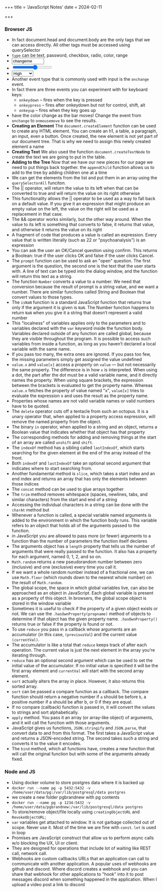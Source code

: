 +++
title = 'JavaScript Notes'
date = 2024-02-11

+++

### Browser JS

- In fact document.head and document.body are the only tags that we can access directly. All other tags must be accessed using querySelector
- `type` can be text, password, checkbox, radio, color, range
- <input type="text" value="changeme" size="10" name="inp"> 
- <input type="range" min=0 max=255 value=150>
- <select>
    <option>High </option>
    <option>Medium</option>
  </select>
- Another event type that is commonly used with input is the `onchange` event.
- In fact there are three events you can experiment with for keyboard keys:
  - `onkeydown` – fires when the key is pressed
  - `onkeypress` – fires after onkeydown but not for control, shift, alt
  - `onkeyup` – fires when they key goes up
- have the color change as the bar moves! Change the event from `onchange` to `onmousemove` to see the results.
- **Creating an Element** The `document.createElement` function can be used to create any HTML element. You can create an h1, a table, a paragraph, an input, even a button. Once created, the new element is not yet part of our document tree. That is why we need to assign this newly created element a name
- **Creating Text** We also used the function `document.createTextNode` to create the text we are going to put in the table.
- **Adding to the Tree** Now that we have our new pieces for our page we need to put things back together. the `appendChild` function allows us to add to the tree by adding children one at a time
- We can get the elements from the list and put them in an array using the `querySelectorAll` funciton.
- The || operator, will return the value to its left when that can be converted to true and will return the value on its right otherwise
- This functionality allows the || operator to be used as a way to fall back on a default value. If you give it an expression that might produce an empty value on the left, the value on the right will be used as a replacement in that case.
- The && operator works similarly, but the other way around. When the value to its left is something that converts to false, it returns that value, and otherwise it returns the value on its right
- A fragment of code that produces a value is called an expression. Every value that is written literally (such as 22 or "psychoanalysis") is an expression
- You can ask the user an OK/Cancel question using confirm. This returns a Boolean: true if the user clicks OK and false if the user clicks Cancel.
- The `prompt` function can be used to ask an "open" question. The first argument is the question, the second one is the text that the user starts with. A line of text can be typed into the dialog window, and the function will return this text as a string.
- The function `Number` converts a value to a number. We need that conversion because the result of prompt is a string value, and we want a number. There are similar functions called String and Boolean that convert values to those types.
- The `isNaN` function is a standard JavaScript function that returns true only if the argument it is given is `NaN`. The Number function happens to return `NaN` when you give it a string that doesn’t represent a valid number
- This "localness" of variables applies only to the parameters and to variables declared with the `var` keyword inside the function body. Variables declared outside of any function are called global, because they are visible throughout the program. It is possible to access such variables from inside a function, as long as you haven’t declared a local variable with the same name.
- If you pass too many, the extra ones are ignored. If you pass too few, the missing parameters simply get assigned the value undefined
- `value.x` and `value[x]` access a property on `value` — but not necessarily the same property. The difference is in how `x` is interpreted. When using a dot, the part after the dot must be a valid variable name, and it directly names the property. When using square brackets, the expression between the brackets is evaluated to get the property name. Whereas `value.x` fetches the property of value named "x", `value[x]` tries to evaluate the expression x and uses the result as the property name.
- Properties whose names are not valid variable names or valid numbers have to be quoted.
- The `delete` operator cuts off a tentacle from such an octopus. It is a unary operator that, when applied to a property access expression, will remove the named property from the object.
- The binary `in` operator, when applied to a string and an object, returns a Boolean value that indicates whether that object has that property
- The corresponding methods for adding and removing things at the start of an array are called `unshift` and `shift`.
- The `indexOf` method has a sibling called `lastIndexOf`, which starts searching for the given element at the end of the array instead of the front.
- Both `indexOf` and `lastIndexOf` take an optional second argument that indicates where to start searching from.
- Another fundamental method is `slice`, which takes a start index and an end index and returns an array that has only the elements between those indices
- The `concat` method can be used to glue arrays together
- The `trim` method removes whitespace (spaces, newlines, tabs, and similar characters) from the start and end of a string
- Accessing the individual characters in a string can be done with the `charAt` method but
- Whenever a function is called, a special variable named arguments is added to the environment in which the function body runs. This variable refers to an object that holds all of the arguments passed to the function.
- in JavaScript you are allowed to pass more (or fewer) arguments to a function than the number of parameters the function itself declares
- The arguments object has a `length` property that tells us the number of arguments that were really passed to the function. It also has a property for each argument, named 0, 1, 2, and so on.
- `Math.random` returns a new pseudorandom number between zero (inclusive) and one (exclusive) every time you call it.
- If we want a whole random number instead of a fractional one, we can use `Math.floor` (which rounds down to the nearest whole number) on the result of `Math.random`.
- The global scope, the space in which global variables live, can also be approached as an object in JavaScript. Each global variable is present as a property of this object. In browsers, the global scope object is stored in the window variable
- Sometimes it is useful to check if the property of a given object exists or not. We can use the `.hasOwnProperty(propname)` method of objects to determine if that object has the given property name. `.hasOwnProperty()` returns true or false if the property is found or not.
- To use `reduce` you pass in a callback whose arguments are an accumulator (in this case, `(previousVal`) and the current value `(currentVal)`.
- The accumulator is like a total that `reduce` keeps track of after each operation. The current value is just the next element in the array you're iterating through.
- `reduce` has an optional second argument which can be used to set the initial value of the accumulator. If no initial value is specified it will be the first array element and `currentVal` will start with the second array element.
- `sort` actually alters the array in place. However, it also returns this sorted array.
- `sort` can be passed a compare function as a callback. The compare function should return a negative number if `a` should be before `b`, a positive number if a should be after b, or 0 if they are equal.
- If no compare (callback) function is passed in, it will convert the values to strings and sort alphabetically.
- `apply` method. You pass it an array (or array-like object) of arguments, and it will call the function with those arguments.
- JavaScript gives us functions, `JSON.stringify` and `JSON.parse`, that convert data to and from this format. The first takes a JavaScript value and returns a JSON-encoded string. The second takes such a string and converts it to the value it encodes.
- The `bind` method, which all functions have, creates a new function that will call the original function but with some of the arguments already fixed.

### Node and JS

- Using docker volume to store postgres data where it is backed up
- `docker run --name pg -p 5432:5432 -v /home/user/data/pg:/var/lib/postgresql/data postgres`
- we create a new folder pgbrandnew with pg contents
- `docker run --name pg -p 1234:5432 -v /home/user/data/pgbrandnew:/var/lib/postgresql/data postgres`
- To store/remove object/file locally using `creatingObjectURL` and `RevokeObjectURL`;
- `var` variables get attached to window. It is not garbage collected out of scope. Never use it. Most of the time we are fine with `const`. `let` is used in loop
- Promises are JavaScript construct that allow us to perform async calls w/o blocking the UX, UI or client.
- They are designed for operations that include lot of waiting like REST call, network call.
- Webhooks are custom callbacks URLs that an application can call to communicate with another application. A popular uses of webhooks are github and discord. Where discord creates a webhook and you can share that webhook for other applications to "hook" into it to post messages discord when something happened in the application. When I upload a video post a link to discord
